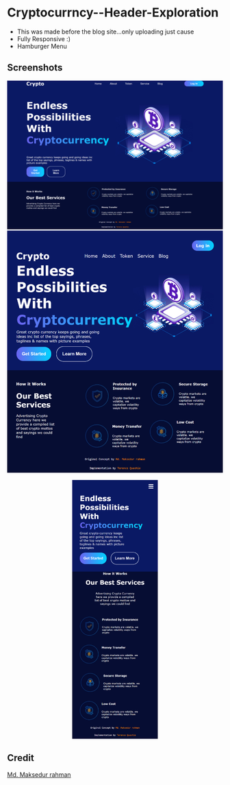 # Cryptocurrncy--Header-Exploration

- This was made before the blog site...only uploading just cause
- Fully Responsive :)
- Hamburger Menu

## Screenshots

![Laptop](./Screenshots/laptop.png)
![Tablet](./Screenshots/tablet.png)
<div style="width:200px; margin:0 auto"><img src="./Screenshots/mobile.png" alt="drawing" width:200px; /></div>

## Credit 
[Md. Maksedur rahman](https://dribbble.com/shots/17335386-Cryptocurrncy-Header-Exploration)

